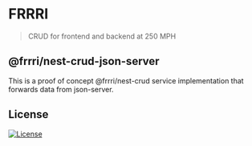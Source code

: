 # FRRRI

> CRUD for frontend and backend at 250 MPH

## @frrri/nest-crud-json-server

This is a proof of concept @frrri/nest-crud service implementation that forwards data from json-server.

## License

[![License](http://img.shields.io/:license-mit-blue.svg?style=flat-square)](http://badges.mit-license.org)
